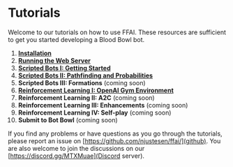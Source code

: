 # Tutorials

Welcome to our tutorials on how to use FFAI. These resources are sufficient to get you started developing a Blood Bowl bot.

1. [**Installation**](installation.md)
2. [**Running the Web Server**](server.md)
3. [**Scripted Bots I: Getting Started**](bots.md)
4. [**Scripted Bots II: Pathfinding and Probabilities**](bots-ii.md)
5. **Scripted Bots III: Formations** (coming soon)
6. [**Reinforcement Learning I: OpenAI Gym Environment**](gym.md)
7. **Reinforcement Learning II: A2C** (coming soon)
8. **Reinforcement Learning III: Enhancements** (coming soon)
9. **Reinforcement Learning IV: Self-play** (coming soon)
10. **Submit to Bot Bowl** (coming soon)

If you find any problems or have questions as you go through the tutorials, please report an issue on [https://github.com/njustesen/ffai/](github).
You are also welcome to join the discussions on our [https://discord.gg/MTXMuae](Discord server).